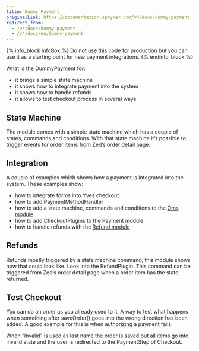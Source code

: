 ```yaml
---
title: Dummy Payment
originalLink: https://documentation.spryker.com/v4/docs/dummy-payment
redirect_from:
  - /v4/docs/dummy-payment
  - /v4/docs/en/dummy-payment
---
```


{% info_block infoBox %}
Do not use this code for production but you can use it as a starting point for new payment integrations.
{% endinfo_block %}

What is the DummyPayment for:

* it brings a simple state machine
* it shows how to integrate payment into the system
* it shows how to handle refunds
* it allows to test checkout process in several ways

## State Machine
The module comes with a simple state machine which has a couple of states, commands and conditions. With that state machine it’s possible to trigger events for order items from Zed’s order detail page.

## Integration
A couple of examples which shows how a payment is integrated into the system. These examples show:

* how to integrate forms into Yves checkout
* how to add PaymentMethodHandler
* how to add a state machine, commands and conditions to the [Oms module](/docs/scos/dev/features/202001.0/order-management/oms-matrix)
* how to add CheckoutPlugins to the Payment module
* how to handle refunds with the [Refund module](https://documentation.spryker.com/v4/docs/refund)

## Refunds
Refunds mostly triggered by a state machine command, this module shows how that could look like. Look into the RefundPlugin. This command can be triggered from Zed’s order detail page when a order item has the state returned.

## Test Checkout
You can do an order as you already used to it. A way to test what happens when something after saveOrder() goes into the wrong direction has been added. A good example for this is when authorizing a payment fails.

When “Invalid” is used as last name the order is saved but all items go into invalid state and the user is redirected to the PaymentStep of Checkout.
